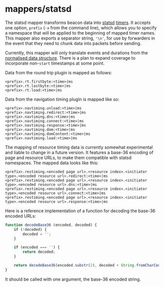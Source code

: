 # mappers/statsd

The statsd mapper
transforms beacon data
into [statsd][statsd] [timers][timers].
It accepts one option,
`prefix`
(`-x` from the command line),
which allows you
to specify
a namespace
that will be applied
to the beginning
of mapped timer names.
This mapper
also exports
a separator string,
`'\n'`,
for use by forwarders
in the event
that they need to
chunk data into packets
before sending.

Currently,
this mapper will only
translate events and durations
from the [normalised data structure][format].
There is a plan to expand coverage
to incorporate non-`start` timestamps
at some point.

Data from
the round trip plugin
is mapped as follows:

```
<prefix>.rt.firstbyte:<time>|ms
<prefix>.rt.lastbyte:<time>|ms
<prefix>.rt.load:<time>|ms
```

Data from
the navigation timing plugin
is mapped like so:

```
<prefix>.navtiming.unload:<time>|ms
<prefix>.navtiming.redirect:<time>|ms
<prefix>.navtiming.dns:<time>|ms
<prefix>.navtiming.connect:<time>|ms
<prefix>.navtiming.response:<time>|ms
<prefix>.navtiming.dom:<time>|ms
<prefix>.navtiming.domContent:<time>|ms
<prefix>.navtiming.load:<time>|ms
```

The mapping of
resource timing data
is currently somewhat experimental
and liable to change
in a future version.
It features a
base-36 encoding
of page and resource URLs,
to make them compatible
with statsd namespaces.
The mapped data
looks like this:

```
<prefix>.restiming.<encoded page url>.<resource index>.<initiator type>.<encoded resource url>.redirect:<time>|ms
<prefix>.restiming.<encoded page url>.<resource index>.<initiator type>.<encoded resource url>.dns:<time>|ms
<prefix>.restiming.<encoded page url>.<resource index>.<initiator type>.<encoded resource url>.connect:<time>|ms
<prefix>.restiming.<encoded page url>.<resource index>.<initiator type>.<encoded resource url>.response:<time>|ms
```

Here is
a reference implementation
of a function
for decoding
the base-36 encoded URLs:

```javascript
function decodeBase36 (encoded, decoded) {
    if (!decoded) {
        decoded = '';
    }

    if (encoded === '') {
        return decoded;
    }

    return decodeBase36(encoded.substr(2), decoded + String.fromCharCode(parseInt(encoded.substr(0, 2), 36)));
}
```

It should be called
with one argument,
the base-36 encoded string.

[statsd]: https://github.com/etsy/statsd
[timers]: https://github.com/etsy/statsd/blob/master/docs/metric_types.md#timing
[format]: ../data.md

